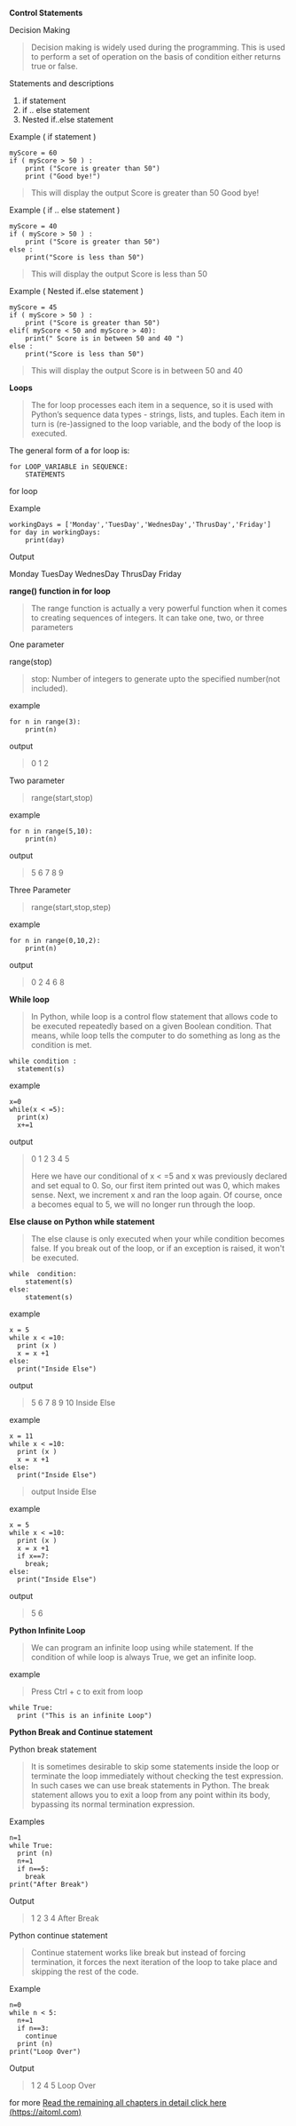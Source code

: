 ﻿
**Control Statements**


Decision Making
> Decision making is widely used during the programming. This is used to perform a set of operation on the basis of condition either returns true or false.

Statements and descriptions

 1. if statement
 2. if .. else statement
 3. Nested if..else statement

Example ( if statement )

    myScore = 60
    if ( myScore > 50 ) : 
    	print ("Score is greater than 50")
    	print ("Good bye!")
> This will display the output 
> Score is greater than 50 Good bye!
 
 Example ( if .. else  statement )
 

    myScore = 40
    if ( myScore > 50 ) : 
    	print ("Score is greater than 50")
    else :
	    print("Score is less than 50")
	    

> This will display the output 
> Score is less than 50

Example ( Nested if..else statement )

    myScore = 45
    if ( myScore > 50 ) : 
    	print ("Score is greater than 50")
    elif( myScore < 50 and myScore > 40):
	    print(" Score is in between 50 and 40 ")
    else :
	    print("Score is less than 50")

> This will display the output
> Score is in between 50 and 40

**Loops**
> The for loop processes each item in a sequence, so it is used with Python’s sequence data types - strings, lists, and tuples.
Each item in turn is (re-)assigned to the loop variable, and the body of the loop is executed.

The general form of a for loop is:

    for LOOP_VARIABLE in SEQUENCE:
        STATEMENTS
for loop

Example

     
    workingDays = ['Monday','TuesDay','WednesDay','ThrusDay','Friday']
    for day in workingDays:
        print(day)

Output
>  
Monday
TuesDay
WednesDay
ThrusDay
Friday

**range() function in for loop**

> The range function is actually a very powerful function when it comes to creating sequences of integers. It can take one, two, or three parameters

One parameter

range(stop)
> stop: Number of integers to generate upto the specified number(not included).

example

    for n in range(3):
        print(n)

output

> 0 1 2

Two parameter

> range(start,stop)

example

 

    for n in range(5,10):
        print(n)

output

>   5 6 7 8 9

Three Parameter

 > range(start,stop,step)

example

 

    for n in range(0,10,2):
        print(n)

output

 

> 0 2 4 6 8

**While loop**

> In Python, while loop is a control flow statement that allows code to be executed repeatedly based on a given Boolean condition. That means, while loop tells the computer to do something as long as the condition is met.


 

    while condition :
      statement(s)

example

 

    x=0
    while(x < =5):
      print(x)
      x+=1

output

 

> 0 1 2 3 4 5
> 
> Here we have our conditional of x < =5 and x was previously declared
> and set equal to 0. So, our first item printed out was 0, which makes
> sense. Next, we increment x and ran the loop again. Of course, once a
> becomes equal to 5, we will no longer run through the loop.

**Else clause on Python while statement**

> The else clause is only executed when your while condition becomes false. If you break out of the loop, or if an exception is raised, it won't be executed.


 

    while  condition:
        statement(s)
    else:
        statement(s)

example

 

    x = 5
    while x < =10:
      print (x )
      x = x +1
    else:
      print("Inside Else")

output

 
   

>    5
>       6
>       7
>       8
>       9
>       10
>       Inside Else

example

 

    x = 11
    while x < =10:
      print (x )
      x = x +1
    else:
      print("Inside Else")

> output
>   Inside Else

example

    x = 5
    while x < =10:
      print (x )
      x = x +1
      if x==7:
        break;
    else:
      print("Inside Else")

output

>   5 6

**Python Infinite Loop**

>We can program an infinite loop using while statement. If the condition of while loop is always True, we get an infinite loop.

example

 
> Press Ctrl + c to exit from loop

    while True:
      print ("This is an infinite Loop")


**Python Break and Continue statement**

Python break statement

>It is sometimes desirable to skip some statements inside the loop or terminate the loop immediately without checking the test expression. In such cases we can use break statements in Python. The break statement allows you to exit a loop from any point within its body, bypassing its normal termination expression.

Examples

     
    n=1
    while True:
      print (n)
      n+=1
      if n==5:
        break
    print("After Break")

Output
 

> 1 2 3 4 After Break

Python continue statement

> Continue statement works like break but instead of forcing termination, it forces the next iteration of the loop to take place and skipping the rest of the code.

Example

     
    n=0
    while n < 5:
      n+=1
      if n==3:
        continue
      print (n)
    print("Loop Over")

Output
 

> 1 2 4 5 Loop Over


for more [Read the remaining all chapters in detail  click here (https://aitoml.com)](https://aitoml.com/)


